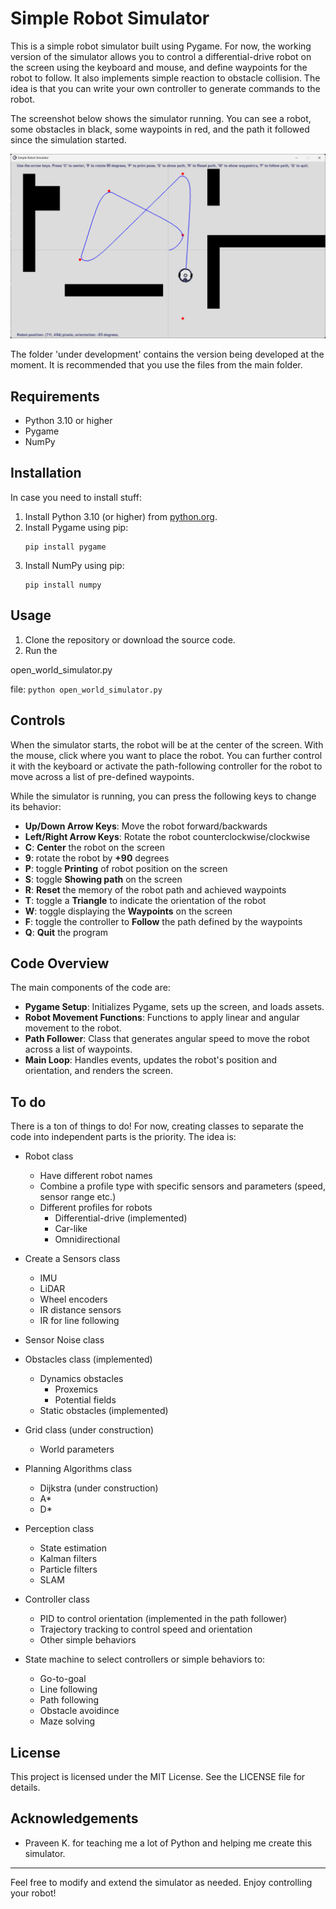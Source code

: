 # Simple Robot Simulator

This is a simple robot simulator built using Pygame. For now, the working version of the simulator allows you to control a differential-drive robot on the screen using the keyboard and mouse, and define waypoints for the robot to follow. It also implements simple reaction to obstacle collision. The idea is that you can write your own controller to generate commands to the robot. 

The screenshot below shows the simulator running. You can see a robot, some obstacles in black, some waypoints in red, and the path it followed since the simulation started.

![Simple Robot Simulator screenshot](SimRobSim.png)

The folder 'under development' contains the version being developed at the moment. It is recommended that you use the files from the main folder.

## Requirements

- Python 3.10 or higher
- Pygame
- NumPy

## Installation

In case you need to install stuff:

1. Install Python 3.10 (or higher) from [python.org](https://www.python.org/).
2. Install Pygame using pip:
    ```
    pip install pygame
    ```
3. Install NumPy using pip:
    ```
    pip install numpy
    ```


## Usage

1. Clone the repository or download the source code.
2. Run the 

open_world_simulator.py

 file:
    ```
    python open_world_simulator.py
    ```

## Controls

When the simulator starts, the robot will be at the center of the screen. With the mouse, click where you want to place the robot. You can further control it with the keyboard or activate the path-following controller for the robot to move across a list of pre-defined waypoints.

While the simulator is running, you can press the following keys to change its behavior:

- **Up/Down Arrow Keys**: Move the robot forward/backwards
- **Left/Right Arrow Keys**: Rotate the robot counterclockwise/clockwise
- **C**: **Center** the robot on the screen
- **9**: rotate the robot by **+90** degrees
- **P**: toggle **Printing** of robot position on the screen
- **S**: toggle **Showing path** on the screen
- **R**: **Reset** the memory of the robot path and achieved waypoints
- **T**: toggle a **Triangle** to indicate the orientation of the robot
- **W**: toggle displaying the **Waypoints** on the screen
- **F**: toggle the controller to **Follow** the path defined by the waypoints
- **Q**: **Quit** the program

## Code Overview

The main components of the code are:

- **Pygame Setup**: Initializes Pygame, sets up the screen, and loads assets.
- **Robot Movement Functions**: Functions to apply linear and angular movement to the robot.
- **Path Follower**: Class that generates angular speed to move the robot across a list of waypoints. 
- **Main Loop**: Handles events, updates the robot's position and orientation, and renders the screen.

## To do

There is a ton of things to do! For now, creating classes to separate the code into independent parts is the priority. The idea is:

* Robot class
    - Have different robot names
	- Combine a profile type with specific sensors and parameters (speed, sensor range etc.)
    - Different profiles for robots 
        - Differential-drive (implemented)
        - Car-like
        - Omnidirectional

* Create a Sensors class
    - IMU
    - LiDAR
    - Wheel encoders
    - IR distance sensors
    - IR for line following
* Sensor Noise class 

* Obstacles class (implemented)
    - Dynamics obstacles
        - Proxemics
        - Potential fields
    - Static obstacles (implemented)

* Grid class (under construction)
    - World parameters

* Planning Algorithms class
    - Dijkstra (under construction)
    - A*
    - D*

* Perception class
    - State estimation 
    - Kalman filters
    - Particle filters
    - SLAM

* Controller class
    - PID to control orientation (implemented in the path follower)
    - Trajectory tracking to control speed and orientation
    - Other simple behaviors

* State machine to select controllers or simple behaviors to:
    - Go-to-goal 
    - Line following
    - Path following
	- Obstacle avoidince
    - Maze solving


## License

This project is licensed under the MIT License. See the LICENSE file for details.

## Acknowledgements

- Praveen K. for teaching me a lot of Python and helping me create this simulator.

---

Feel free to modify and extend the simulator as needed. Enjoy controlling your robot!